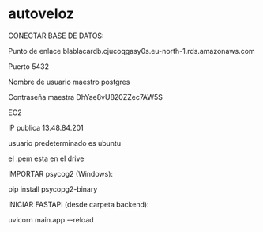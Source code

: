 # autoveloz

CONECTAR BASE DE DATOS:

Punto de enlace
blablacardb.cjucoqgasy0s.eu-north-1.rds.amazonaws.com

Puerto
5432

Nombre de usuario maestro
postgres

Contraseña maestra
DhYae8vU820ZZec7AW5S


EC2

IP publica
13.48.84.201

usuario predeterminado es ubuntu

el .pem esta en el drive



IMPORTAR psycog2 (Windows):

pip install psycopg2-binary

INICIAR FASTAPI (desde carpeta backend):

uvicorn main.app --reload
